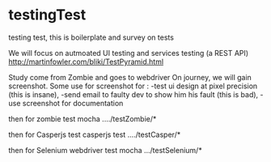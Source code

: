 # testingTest
testing test, this is boilerplate and survey on tests

We will focus on autmoated UI testing and services testing (a REST API)
http://martinfowler.com/bliki/TestPyramid.html

Study come from Zombie and goes to webdriver
On journey, we will gain screenshot.
Some use for screenshot for :
-test ui design at pixel precision (this is insane),
-send email to faulty dev to show him his fault (this is bad),
-use screenshot for documentation 


then for zombie test
mocha ..../testZombie/*

then for Casperjs test
casperjs test ..../testCasper/*

then for Selenium webdriver test
mocha .../testSelenium/*






